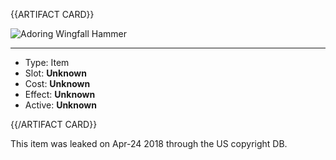 <!-- ======================================

How to Contribute: https://ggs.wiki/r/howto

Artifact-specific info: https://github.com/GGS-ORG/artifact/blob/master/README.md

====================================== -->


{{ARTIFACT CARD}}

<!-- Card image goes here. -->

![Adoring Wingfall Hammer](https://i.imgur.com/bMUcTMf.png)

---

<!-- Card description goes here. -->

* Type: Item
* Slot: **Unknown**
* Cost: **Unknown**
* Effect: **Unknown**         <!-- For items -->
* Active: **Unknown** <!-- For items -->

{{/ARTIFACT CARD}}

This item was leaked on Apr-24 2018 through the US copyright DB.
